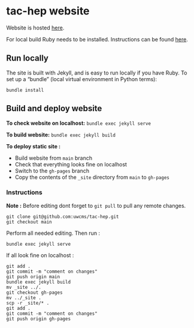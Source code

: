 # tac-hep website

Website is hosted [here](https://uwcms.github.io/tac-hep/).

For local build Ruby needs to be installed. Instructions can be found [here](https://jekyllrb.com/docs/installation/).

## Run locally
The site is built with Jekyll, and is easy to run locally if you have Ruby. To set up a “bundle” (local virtual environment in Python terms):
```
bundle install
```

## Build and deploy website

**To check website on localhost:**
```bundle exec jekyll serve```


**To build website:**
```bundle exec jekyll build```


**To deploy static site :**
* Build website from ```main``` branch
* Check that everything looks fine on localhost
* Switch to the ```gh-pages``` branch
* Copy the contents of the ```_site``` directory from ```main``` to ```gh-pages``` 



### Instructions

**Note :** Before editing dont forget to ```git pull``` to pull any remote changes. 

```
git clone git@github.com:uwcms/tac-hep.git
git checkout main 
```

Perform all needed editing. Then run :

```
bundle exec jekyll serve
```

If all look fine on localhost :
```
git add .
git commit -m "comment on changes"
git push origin main
bundle exec jekyll build
mv _site ../.
git checkout gh-pages
mv ../_site .
scp -r _site/* .
git add .
git commit -m "comment on changes"
git push origin gh-pages
```
